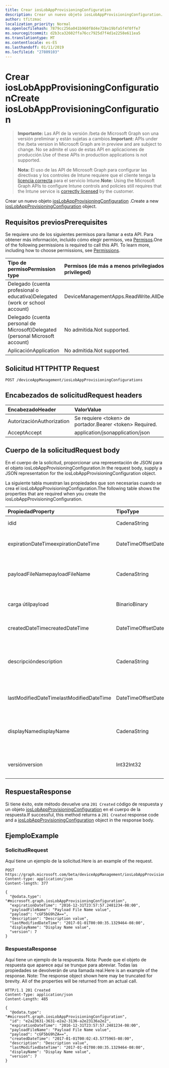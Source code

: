 ```yaml
---
title: Crear iosLobAppProvisioningConfiguration
description: Crear un nuevo objeto iosLobAppProvisioningConfiguration.
author: tfitzmac
localization_priority: Normal
ms.openlocfilehash: 7879cc256a041b960f8d4e728e19bfa5f4f0ffe7
ms.sourcegitcommit: d2b3ca32602ffa76cc7925d7f4d1e2258e611ea5
ms.translationtype: MT
ms.contentlocale: es-ES
ms.lasthandoff: 01/11/2019
ms.locfileid: "27809103"
---
```

# <a name="create-ioslobappprovisioningconfiguration"></a><span data-ttu-id="65a8a-103">Crear iosLobAppProvisioningConfiguration</span><span class="sxs-lookup"><span data-stu-id="65a8a-103">Create iosLobAppProvisioningConfiguration</span></span>

> <span data-ttu-id="65a8a-104">**Importante:** Las API de la versión /beta de Microsoft Graph son una versión preliminar y están sujetas a cambios.</span><span class="sxs-lookup"><span data-stu-id="65a8a-104">**Important:** APIs under the /beta version in Microsoft Graph are in preview and are subject to change.</span></span> <span data-ttu-id="65a8a-105">No se admite el uso de estas API en aplicaciones de producción.</span><span class="sxs-lookup"><span data-stu-id="65a8a-105">Use of these APIs in production applications is not supported.</span></span>

> <span data-ttu-id="65a8a-106">**Nota:** El uso de las API de Microsoft Graph para configurar las directivas y los controles de Intune requiere que el cliente tenga la [licencia correcta](https://go.microsoft.com/fwlink/?linkid=839381) para el servicio Intune.</span><span class="sxs-lookup"><span data-stu-id="65a8a-106">**Note:** Using the Microsoft Graph APIs to configure Intune controls and policies still requires that the Intune service is [correctly licensed](https://go.microsoft.com/fwlink/?linkid=839381) by the customer.</span></span>

<span data-ttu-id="65a8a-107">Crear un nuevo objeto [iosLobAppProvisioningConfiguration](../resources/intune-apps-ioslobappprovisioningconfiguration.md) .</span><span class="sxs-lookup"><span data-stu-id="65a8a-107">Create a new [iosLobAppProvisioningConfiguration](../resources/intune-apps-ioslobappprovisioningconfiguration.md) object.</span></span>
## <a name="prerequisites"></a><span data-ttu-id="65a8a-108">Requisitos previos</span><span class="sxs-lookup"><span data-stu-id="65a8a-108">Prerequisites</span></span>
<span data-ttu-id="65a8a-p102">Se requiere uno de los siguientes permisos para llamar a esta API. Para obtener más información, incluido cómo elegir permisos, vea [Permisos](/graph/permissions-reference).</span><span class="sxs-lookup"><span data-stu-id="65a8a-p102">One of the following permissions is required to call this API. To learn more, including how to choose permissions, see [Permissions](/graph/permissions-reference).</span></span>

|<span data-ttu-id="65a8a-111">Tipo de permiso</span><span class="sxs-lookup"><span data-stu-id="65a8a-111">Permission type</span></span>|<span data-ttu-id="65a8a-112">Permisos (de más a menos privilegiados)</span><span class="sxs-lookup"><span data-stu-id="65a8a-112">Permissions (from most to least privileged)</span></span>|
|:---|:---|
|<span data-ttu-id="65a8a-113">Delegado (cuenta profesional o educativa)</span><span class="sxs-lookup"><span data-stu-id="65a8a-113">Delegated (work or school account)</span></span>|<span data-ttu-id="65a8a-114">DeviceManagementApps.ReadWrite.All</span><span class="sxs-lookup"><span data-stu-id="65a8a-114">DeviceManagementApps.ReadWrite.All</span></span>|
|<span data-ttu-id="65a8a-115">Delegado (cuenta personal de Microsoft)</span><span class="sxs-lookup"><span data-stu-id="65a8a-115">Delegated (personal Microsoft account)</span></span>|<span data-ttu-id="65a8a-116">No admitida.</span><span class="sxs-lookup"><span data-stu-id="65a8a-116">Not supported.</span></span>|
|<span data-ttu-id="65a8a-117">Aplicación</span><span class="sxs-lookup"><span data-stu-id="65a8a-117">Application</span></span>|<span data-ttu-id="65a8a-118">No admitida.</span><span class="sxs-lookup"><span data-stu-id="65a8a-118">Not supported.</span></span>|

## <a name="http-request"></a><span data-ttu-id="65a8a-119">Solicitud HTTP</span><span class="sxs-lookup"><span data-stu-id="65a8a-119">HTTP Request</span></span>
<!-- {
  "blockType": "ignored"
}
-->
``` http
POST /deviceAppManagement/iosLobAppProvisioningConfigurations
```

## <a name="request-headers"></a><span data-ttu-id="65a8a-120">Encabezados de solicitud</span><span class="sxs-lookup"><span data-stu-id="65a8a-120">Request headers</span></span>
|<span data-ttu-id="65a8a-121">Encabezado</span><span class="sxs-lookup"><span data-stu-id="65a8a-121">Header</span></span>|<span data-ttu-id="65a8a-122">Valor</span><span class="sxs-lookup"><span data-stu-id="65a8a-122">Value</span></span>|
|:---|:---|
|<span data-ttu-id="65a8a-123">Autorización</span><span class="sxs-lookup"><span data-stu-id="65a8a-123">Authorization</span></span>|<span data-ttu-id="65a8a-124">Se requiere &lt;token&gt; de portador.</span><span class="sxs-lookup"><span data-stu-id="65a8a-124">Bearer &lt;token&gt; Required.</span></span>|
|<span data-ttu-id="65a8a-125">Accept</span><span class="sxs-lookup"><span data-stu-id="65a8a-125">Accept</span></span>|<span data-ttu-id="65a8a-126">application/json</span><span class="sxs-lookup"><span data-stu-id="65a8a-126">application/json</span></span>|

## <a name="request-body"></a><span data-ttu-id="65a8a-127">Cuerpo de la solicitud</span><span class="sxs-lookup"><span data-stu-id="65a8a-127">Request body</span></span>
<span data-ttu-id="65a8a-128">En el cuerpo de la solicitud, proporcionar una representación de JSON para el objeto iosLobAppProvisioningConfiguration.</span><span class="sxs-lookup"><span data-stu-id="65a8a-128">In the request body, supply a JSON representation for the iosLobAppProvisioningConfiguration object.</span></span>

<span data-ttu-id="65a8a-129">La siguiente tabla muestran las propiedades que son necesarias cuando se crea el iosLobAppProvisioningConfiguration.</span><span class="sxs-lookup"><span data-stu-id="65a8a-129">The following table shows the properties that are required when you create the iosLobAppProvisioningConfiguration.</span></span>

|<span data-ttu-id="65a8a-130">Propiedad</span><span class="sxs-lookup"><span data-stu-id="65a8a-130">Property</span></span>|<span data-ttu-id="65a8a-131">Tipo</span><span class="sxs-lookup"><span data-stu-id="65a8a-131">Type</span></span>|<span data-ttu-id="65a8a-132">Descripción</span><span class="sxs-lookup"><span data-stu-id="65a8a-132">Description</span></span>|
|:---|:---|:---|
|<span data-ttu-id="65a8a-133">id</span><span class="sxs-lookup"><span data-stu-id="65a8a-133">id</span></span>|<span data-ttu-id="65a8a-134">Cadena</span><span class="sxs-lookup"><span data-stu-id="65a8a-134">String</span></span>|<span data-ttu-id="65a8a-135">Clave de la entidad.</span><span class="sxs-lookup"><span data-stu-id="65a8a-135">Key of the entity.</span></span>|
|<span data-ttu-id="65a8a-136">expirationDateTime</span><span class="sxs-lookup"><span data-stu-id="65a8a-136">expirationDateTime</span></span>|<span data-ttu-id="65a8a-137">DateTimeOffset</span><span class="sxs-lookup"><span data-stu-id="65a8a-137">DateTimeOffset</span></span>|<span data-ttu-id="65a8a-138">Fecha de caducidad opcional de perfiles y la hora.</span><span class="sxs-lookup"><span data-stu-id="65a8a-138">Optional profile expiration date and time.</span></span>|
|<span data-ttu-id="65a8a-139">payloadFileName</span><span class="sxs-lookup"><span data-stu-id="65a8a-139">payloadFileName</span></span>|<span data-ttu-id="65a8a-140">Cadena</span><span class="sxs-lookup"><span data-stu-id="65a8a-140">String</span></span>|<span data-ttu-id="65a8a-141">Nombre de archivo de carga (\*.mobileprovision</span><span class="sxs-lookup"><span data-stu-id="65a8a-141">Payload file name (\*.mobileprovision</span></span> | <span data-ttu-id="65a8a-142">\*.xml).</span><span class="sxs-lookup"><span data-stu-id="65a8a-142">\*.xml).</span></span>|
|<span data-ttu-id="65a8a-143">carga útil</span><span class="sxs-lookup"><span data-stu-id="65a8a-143">payload</span></span>|<span data-ttu-id="65a8a-144">Binario</span><span class="sxs-lookup"><span data-stu-id="65a8a-144">Binary</span></span>|<span data-ttu-id="65a8a-145">Carga útil.</span><span class="sxs-lookup"><span data-stu-id="65a8a-145">Payload.</span></span> <span data-ttu-id="65a8a-146">(Matriz de bytes codificada UTF8)</span><span class="sxs-lookup"><span data-stu-id="65a8a-146">(UTF8 encoded byte array)</span></span>|
|<span data-ttu-id="65a8a-147">createdDateTime</span><span class="sxs-lookup"><span data-stu-id="65a8a-147">createdDateTime</span></span>|<span data-ttu-id="65a8a-148">DateTimeOffset</span><span class="sxs-lookup"><span data-stu-id="65a8a-148">DateTimeOffset</span></span>|<span data-ttu-id="65a8a-149">Fecha y hora en la que se creó el objeto.</span><span class="sxs-lookup"><span data-stu-id="65a8a-149">DateTime the object was created.</span></span>|
|<span data-ttu-id="65a8a-150">descripción</span><span class="sxs-lookup"><span data-stu-id="65a8a-150">description</span></span>|<span data-ttu-id="65a8a-151">Cadena</span><span class="sxs-lookup"><span data-stu-id="65a8a-151">String</span></span>|<span data-ttu-id="65a8a-152">Descripción proporcionada por el administrador de la configuración del dispositivo.</span><span class="sxs-lookup"><span data-stu-id="65a8a-152">Admin provided description of the Device Configuration.</span></span>|
|<span data-ttu-id="65a8a-153">lastModifiedDateTime</span><span class="sxs-lookup"><span data-stu-id="65a8a-153">lastModifiedDateTime</span></span>|<span data-ttu-id="65a8a-154">DateTimeOffset</span><span class="sxs-lookup"><span data-stu-id="65a8a-154">DateTimeOffset</span></span>|<span data-ttu-id="65a8a-155">Fecha y hora en la que se modificó el objeto por última vez.</span><span class="sxs-lookup"><span data-stu-id="65a8a-155">DateTime the object was last modified.</span></span>|
|<span data-ttu-id="65a8a-156">displayName</span><span class="sxs-lookup"><span data-stu-id="65a8a-156">displayName</span></span>|<span data-ttu-id="65a8a-157">Cadena</span><span class="sxs-lookup"><span data-stu-id="65a8a-157">String</span></span>|<span data-ttu-id="65a8a-158">Nombre proporcionado por el administrador de la configuración del dispositivo.</span><span class="sxs-lookup"><span data-stu-id="65a8a-158">Admin provided name of the device configuration.</span></span>|
|<span data-ttu-id="65a8a-159">versión</span><span class="sxs-lookup"><span data-stu-id="65a8a-159">version</span></span>|<span data-ttu-id="65a8a-160">Int32</span><span class="sxs-lookup"><span data-stu-id="65a8a-160">Int32</span></span>|<span data-ttu-id="65a8a-161">Versión de la configuración del dispositivo.</span><span class="sxs-lookup"><span data-stu-id="65a8a-161">Version of the device configuration.</span></span>|



## <a name="response"></a><span data-ttu-id="65a8a-162">Respuesta</span><span class="sxs-lookup"><span data-stu-id="65a8a-162">Response</span></span>
<span data-ttu-id="65a8a-163">Si tiene éxito, este método devuelve una `201 Created` código de respuesta y un objeto [iosLobAppProvisioningConfiguration](../resources/intune-apps-ioslobappprovisioningconfiguration.md) en el cuerpo de la respuesta.</span><span class="sxs-lookup"><span data-stu-id="65a8a-163">If successful, this method returns a `201 Created` response code and a [iosLobAppProvisioningConfiguration](../resources/intune-apps-ioslobappprovisioningconfiguration.md) object in the response body.</span></span>

## <a name="example"></a><span data-ttu-id="65a8a-164">Ejemplo</span><span class="sxs-lookup"><span data-stu-id="65a8a-164">Example</span></span>
### <a name="request"></a><span data-ttu-id="65a8a-165">Solicitud</span><span class="sxs-lookup"><span data-stu-id="65a8a-165">Request</span></span>
<span data-ttu-id="65a8a-166">Aquí tiene un ejemplo de la solicitud.</span><span class="sxs-lookup"><span data-stu-id="65a8a-166">Here is an example of the request.</span></span>
``` http
POST https://graph.microsoft.com/beta/deviceAppManagement/iosLobAppProvisioningConfigurations
Content-type: application/json
Content-length: 377

{
  "@odata.type": "#microsoft.graph.iosLobAppProvisioningConfiguration",
  "expirationDateTime": "2016-12-31T23:57:57.2481234-08:00",
  "payloadFileName": "Payload File Name value",
  "payload": "cGF5bG9hZA==",
  "description": "Description value",
  "lastModifiedDateTime": "2017-01-01T00:00:35.1329464-08:00",
  "displayName": "Display Name value",
  "version": 7
}
```

### <a name="response"></a><span data-ttu-id="65a8a-167">Respuesta</span><span class="sxs-lookup"><span data-stu-id="65a8a-167">Response</span></span>
<span data-ttu-id="65a8a-p104">Aquí tiene un ejemplo de la respuesta. Nota: Puede que el objeto de respuesta que aparece aquí se trunque para abreviar. Todas las propiedades se devolverán de una llamada real.</span><span class="sxs-lookup"><span data-stu-id="65a8a-p104">Here is an example of the response. Note: The response object shown here may be truncated for brevity. All of the properties will be returned from an actual call.</span></span>
``` http
HTTP/1.1 201 Created
Content-Type: application/json
Content-Length: 485

{
  "@odata.type": "#microsoft.graph.iosLobAppProvisioningConfiguration",
  "id": "e2a23631-3631-e2a2-3136-a2e23136a2e2",
  "expirationDateTime": "2016-12-31T23:57:57.2481234-08:00",
  "payloadFileName": "Payload File Name value",
  "payload": "cGF5bG9hZA==",
  "createdDateTime": "2017-01-01T00:02:43.5775965-08:00",
  "description": "Description value",
  "lastModifiedDateTime": "2017-01-01T00:00:35.1329464-08:00",
  "displayName": "Display Name value",
  "version": 7
}
```





